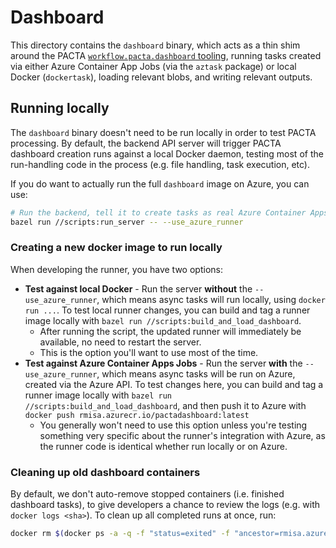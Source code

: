 # Dashboard

This directory contains the `dashboard` binary, which acts as a thin shim around the PACTA [`workflow.pacta.dashboard` tooling](https://github.com/RMI-PACTA/workflow.pacta.dashboard), running tasks created via either Azure Container App Jobs (via the `aztask` package) or local Docker (`dockertask`), loading relevant blobs, and writing relevant outputs.

## Running locally

The `dashboard` binary doesn't need to be run locally in order to test PACTA processing. By default, the backend API server will trigger PACTA dashboard creation runs against a local Docker daemon, testing most of the run-handling code in the process (e.g. file handling, task execution, etc).

If you do want to actually run the full `dashboard` image on Azure, you can use:

```bash
# Run the backend, tell it to create tasks as real Azure Container Apps Jobs.
bazel run //scripts:run_server -- --use_azure_runner
```

### Creating a new docker image to run locally

When developing the runner, you have two options:

* **Test against local Docker** - Run the server **without** the  `--use_azure_runner`, which means async tasks will run locally, using `docker run ...`. To test local runner changes, you can build and tag a runner image locally with `bazel run //scripts:build_and_load_dashboard`.
  * After running the script, the updated runner will immediately be available, no need to restart the server.
  * This is the option you'll want to use most of the time.
* **Test against Azure Container Apps Jobs** - Run the server **with** the  `--use_azure_runner`, which means async tasks will be run on Azure, created via the Azure API. To test changes here, you can build and tag a runner image locally with `bazel run //scripts:build_and_load_dashboard`, and then push it to Azure with `docker push rmisa.azurecr.io/pactadashboard:latest`
  * You generally won't need to use this option unless you're testing something very specific about the runner's integration with Azure, as the runner code is identical whether run locally or on Azure.

### Cleaning up old dashboard containers

By default, we don't auto-remove stopped containers (i.e. finished dashboard tasks), to give developers a chance to review the logs (e.g. with `docker logs <sha>`). To clean up all completed runs at once, run:

```bash
docker rm $(docker ps -a -q -f "status=exited" -f "ancestor=rmisa.azurecr.io/pactadashboard:latest")
```

